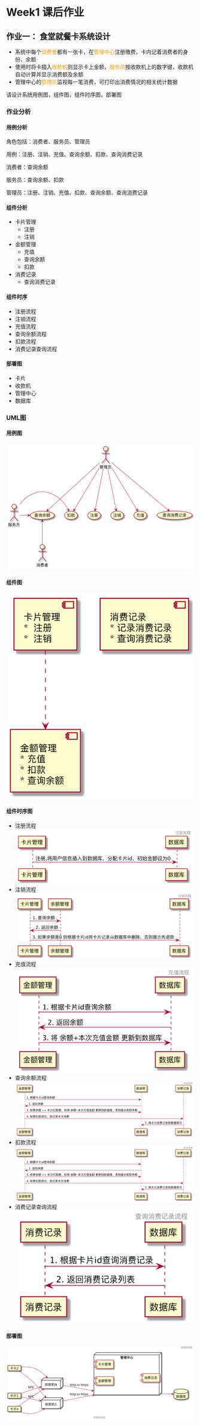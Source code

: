 # Week1 课后作业
## 作业一： 食堂就餐卡系统设计
    
* 系统中每个<font color=FF9900>消费者</font>都有一张卡，在<font color=FF9900>管理中心</font>注册缴费，卡内记着消费者的身份、余额
* 使用时将卡插入<font color=FF9900>收款机</font>则显示卡上金额，<font color=FF9900>服务员</font>按收款机上的数字键，收款机自动计算并显示消费额及余额
* 管理中心的<font color=FF9900>管理员</font>监视每一笔消费，可打印出消费情况的相关统计数据
    
请设计系统用例图，组件图，组件时序图，部署图

### 作业分析
#### 用例分析
角色包括：消费者、服务员、管理员

用例：注册、注销、充值、查询余额、扣款、查询消费记录

消费者：查询余额

服务员：查询余额、扣款

管理员：注册、注销、充值、扣款、查询余额、查询消费记录

#### 组件分析
* 卡片管理
    * 注册
    * 注销
* 金额管理
    * 充值
    * 查询余额
    * 扣款
* 消费记录
    * 查询消费记录

#### 组件时序
* 注册流程
* 注销流程
* 充值流程
* 查询余额流程
* 扣款流程
* 消费记录查询流程

#### 部署图
* 卡片
* 收款机
* 管理中心
* 数据库

### UML图
#### 用例图
![用例图](usecase.png)
#### 组件图
![组件图](component.png)
#### 组件时序图
* 注册流程
![注册流程](seq_reg.png)
* 注销流程
![注销流程](seq_can.png)
* 充值流程
![充值流程](seq_in.png)
* 查询余额流程
![查询余额流程](seq_out.png)
* 扣款流程
![扣款流程](seq_out.png)
* 消费记录查询流程
![消费记录查询流程](seq_record.png)
#### 部署图
![部署图](deployment.png)


